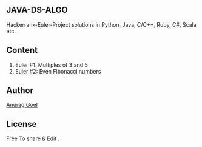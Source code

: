 ## JAVA-DS-ALGO
Hackerrank-Euler-Project solutions in Python, Java, C/C++, Ruby, C#, Scala etc.

## Content
1. Euler #1: Multiples of 3 and 5
2. Euler #2: Even Fibonacci numbers

## Author
[Anurag Goel](http://www.anuraggoel.in)

## License
Free To share & Edit .
